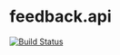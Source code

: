 # feedback.api
[![Build Status](https://travis-ci.org/kulaganathan/feedback.api.svg?branch=master)](https://travis-ci.org/kulaganathan/feedback.api)
